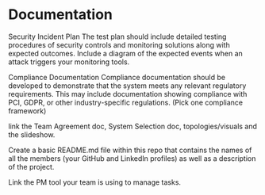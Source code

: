# Documentation

Security Incident Plan
The test plan should include detailed testing procedures of security controls and monitoring solutions along with expected outcomes.
Include a diagram of the expected events when an attack triggers your monitoring tools.

Compliance Documentation
Compliance documentation should be developed to demonstrate that the system meets any relevant regulatory requirements.
This may include documentation showing compliance with PCI, GDPR, or other industry-specific regulations. (Pick one compliance framework)


 link the Team Agreement doc, System Selection doc, topologies/visuals and the slideshow.

Create a basic README.md file within this repo that contains the names of all the members (your GitHub and LinkedIn profiles) as well as a description of the project.

Link the PM tool your team is using to manage tasks.

